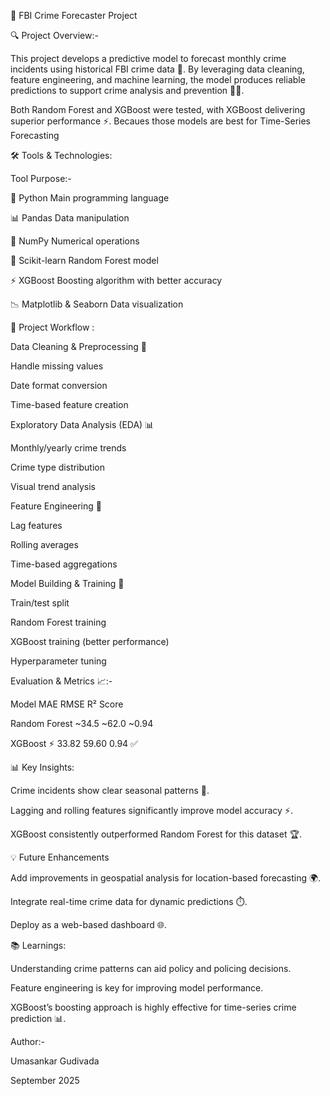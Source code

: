 🚨 FBI Crime Forecaster Project

🔍 Project Overview:-

This project develops a predictive model to forecast monthly crime incidents using historical FBI crime data 📅. By leveraging data cleaning, feature engineering, and machine learning, the model produces reliable predictions to support crime analysis and prevention 🕵️‍♂️.

Both Random Forest and XGBoost were tested, with XGBoost delivering superior performance ⚡. Becaues those models are best for Time-Series Forecasting

🛠️ Tools & Technologies:

Tool	Purpose:-

🐍 Python	Main programming language

📊 Pandas	Data manipulation

🔢 NumPy	Numerical operations

🧠 Scikit-learn	Random Forest model

⚡ XGBoost	Boosting algorithm with better accuracy

📉 Matplotlib & Seaborn	Data visualization

📌 Project Workflow :

Data Cleaning & Preprocessing 🧹

Handle missing values

Date format conversion

Time-based feature creation

Exploratory Data Analysis (EDA) 📊

Monthly/yearly crime trends

Crime type distribution

Visual trend analysis

Feature Engineering 🔧

Lag features

Rolling averages

Time-based aggregations

Model Building & Training 🤖

Train/test split

Random Forest training

XGBoost training (better performance)

Hyperparameter tuning

Evaluation & Metrics 📈:-

Model	              MAE	   RMSE	   R² Score

Random Forest	     ~34.5	 ~62.0	 ~0.94

XGBoost ⚡        	33.82	 59.60	 0.94 ✅


📊 Key Insights:

Crime incidents show clear seasonal patterns 📆.

Lagging and rolling features significantly improve model accuracy ⚡.

XGBoost consistently outperformed Random Forest for this dataset 🏆.


💡 Future Enhancements

Add improvements in geospatial analysis for location-based forecasting 🌍.

Integrate real-time crime data for dynamic predictions ⏱️.

Deploy as a web-based dashboard 🌐.

📚 Learnings:

Understanding crime patterns can aid policy and policing decisions.

Feature engineering is key for improving model performance.

XGBoost’s boosting approach is highly effective for time-series crime prediction 📊.

Author:-

Umasankar Gudivada

September 2025


